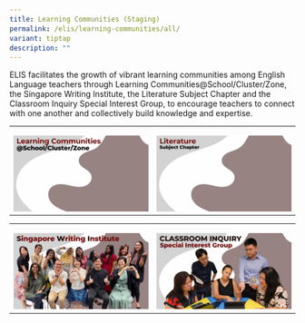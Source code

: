 ```yaml
---
title: Learning Communities (Staging)
permalink: /elis/learning-communities/all/
variant: tiptap
description: ""
---
```

<p>ELIS facilitates the growth of vibrant learning communities among English
Language teachers through Learning Communities@School/Cluster/Zone, the
Singapore Writing Institute, the Literature Subject Chapter and the Classroom
Inquiry Special Interest Group, to encourage teachers to connect with one
another and collectively build knowledge and expertise.</p>
<table>
<tbody>
<tr>
<td rowspan="1" colspan="1">
<p></p><a class="isomer-image-wrapper" href="https://elis.moe.edu.sg/elis/learning-communities/school-cluster-zone"><img style="width: 100%" height="auto" width="100%" alt="Learning Communities@School/Cluster/Zone" src="/images/Learning Communities/Learning_Communities_at_School_Cluster_Zone.png"></a>
</td>
<td rowspan="1" colspan="1">
<p></p><a class="isomer-image-wrapper" href="https://elis.moe.edu.sg/elis/learning-communities/literature-subject-chapter"><img style="width: 100%" height="auto" width="100%" alt="Literature Subject Chapter" src="/images/Learning Communities/Literature_Subject_Chapter.png"></a>
</td>
</tr>
</tbody>
</table>
<table>
<tbody>
<tr>
<td rowspan="1" colspan="1">
<p></p><a class="isomer-image-wrapper" href="https://elis.moe.edu.sg/elis/learning-communities/swi-alumni/"><img style="width: 100%" height="auto" width="100%" alt="Singapore Writing Institute" src="/images/Learning Communities/SWI.png"></a>
</td>
<td rowspan="1" colspan="1">
<p></p><a class="isomer-image-wrapper" href="https://elis.moe.edu.sg/elis/learning-communities/special-interest-group/"><img style="width: 100%" height="auto" width="100%" alt="Classroom Inquiry SIG" src="/images/Learning Communities/Classroom_Inquiry_SIG.png"></a>
</td>
</tr>
</tbody>
</table>
<p></p>